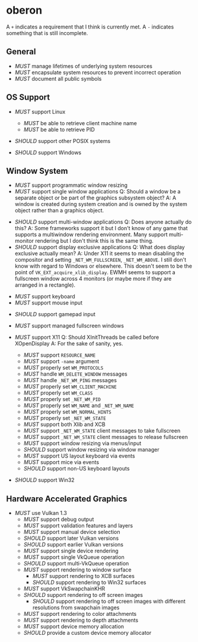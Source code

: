 # oberon

A `+` indicates a requirement that I think is currently met. A `-` indicates something that is still incomplete.

## General

- *MUST* manage lifetimes of underlying system resources
- *MUST* encapsulate system resources to prevent incorrect operation
- *MUST* document all public symbols

## OS Support

- *MUST* support Linux
    + *MUST* be able to retrieve client machine name
    + *MUST* be able to retrieve PID

- *SHOULD* support other POSIX systems

- *SHOULD* support Windows

## Window System

+ *MUST* support programmatic window resizing
+ *MUST* support single window applications
    Q: Should a window be a separate object or be part of the graphics subsystem object?
    A: A window is created during system creation and is owned by the system object rather than a graphics object.
- *SHOULD* support multi-window applications
    Q: Does anyone actually do this?
    A: Some frameworks support it but I don't know of any game that supports a multiwindow rendering environment.
       Many support multi-monitor rendering but I don't think this is the same thing.
- *SHOULD* support display exclusive applications
    Q: What does display exclusive actually mean?
    A: Under X11 it seems to mean disabling the compositor and setting `_NET_WM_FULLSCREEN`, `_NET_WM_ABOVE`.
       I still don't know with regard to Windows or elsewhere. This doesn't seem to be the point of
       `VK_EXT_acquire_xlib_display`. EWMH seems to support a fullscreen window across 4 monitors (or maybe more if
       they are arranged in a rectangle).
+ *MUST* support keyboard
+ *MUST* support mouse input
- *SHOULD* support gamepad input
+ *MUST* support managed fullscreen windows

- *MUST* support X11
    Q: Should XInitThreads be called before XOpenDisplay
    A: For the sake of sanity, yes.
    + *MUST* support `RESOURCE_NAME`
    + *MUST* support `-name` argument
    + *MUST* properly set `WM_PROTOCOLS`
    + *MUST* handle `WM_DELETE_WINDOW` messages
    + *MUST* handle `_NET_WM_PING` messages
    + *MUST* properly set `WM_CLIENT_MACHINE`
    + *MUST* properly set `WM_CLASS`
    + *MUST* properly set `_NET_WM_PID`
    + *MUST* properly set `WM_NAME` and `_NET_WM_NAME`
    + *MUST* properly set `WM_NORMAL_HINTS`
    + *MUST* properly set `_NET_WM_STATE`
    + *MUST* support both Xlib and XCB
    + *MUST* support `_NET_WM_STATE` client messages to take fullscreen
    + *MUST* support `_NET_WM_STATE` client messages to release fullscreen
    + *MUST* support window resizing via menus/input
    + *SHOULD* support window resizing via window manager
    + *MUST* support US layout keyboard via events
    + *MUST* support mice via events
    - *SHOULD* support non-US keyboard layouts

- *SHOULD* support Win32

## Hardware Accelerated Graphics

- *MUST* use Vulkan 1.3
    + *MUST* support debug output
    + *MUST* support validation features and layers
    + *MUST* support manual device selection
    - *SHOULD* support later Vulkan versions
    - *SHOULD* support earlier Vulkan versions
    - *MUST* support single device rendering
    - *MUST* support single VkQueue operation
    - *SHOULD* support multi-VkQueue operation
    - *MUST* support rendering to window surface
        + *MUST* support rendering to XCB surfaces
        - *SHOULD* support rendering to Win32 surfaces
    - *MUST* support VkSwapchainKHR
    - *SHOULD* support rendering to off screen images
        - *SHOULD* support rendering to off screen images with different resolutions from swapchain images
    - *MUST* support rendering to color attachments
    - *MUST* support rendering to depth attachments
    - *MUST* support device memory allocation
    - *SHOULD* provide a custom device memory allocator
